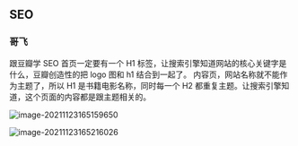 ## SEO

### 哥飞

跟豆瓣学 SEO
首页一定要有一个 H1 标签，让搜索引擎知道网站的核心关键字是什么，豆瓣创造性的把 logo 图和 h1 结合到一起了。
内容页，网站名称就不能作为主题了，所以 H1 是书籍电影名称，同时每一个 H2 都重复主题。让搜索引擎知道，这个页面的内容都是跟主题相关的。

![image-20211123165159650](https://i.loli.net/2021/11/23/b7BUPAIfYFjRNn8.png)

![image-20211123165216026](https://i.loli.net/2021/11/23/JNIRmY8Zu1CXpHL.png)

